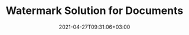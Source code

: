 ---
############################# Static ############################
layout: "product"
date: 2021-04-27T09:31:06+03:00
draft: false

############################# Head ############################
head_title: "Watermark Solution | On Premise APIs and Free App - GroupDocs"
head_description: "Add watermark to PDF, images and documents. Watermarking Solution for Microsoft Office, PDF, OpenDocument, Image File Formats and more."

############################# Header ############################
title: "Watermark Solution for Documents"
description: "Quickly apply & manipulate text and image based watermarks of your documents and images with smart search."

############################# APIs ###############################
apis:
  enable: true

  api:
    # api loop
    - title: "GroupDocs.Watermark High Code APIs Include"
      link: "/watermark/"
      label: "View All High Code APIs"
      api_product:
        # api_product loop
        - link: "/watermark/net/"
          img_alt: "GroupDocs.Watermark for .NET"
          image: "https://www.groupdocs.cloud/templates/groupdocs/images/product-logos/groupdocs-watermark-net.png"
          product: "GroupDocs.Watermark for"
          platform: ".NET"
          content: "Search, add or remove text or image watermarks from multitude of file formats within your .NET applications."

        # api_product loop
        - link: "/watermark/java/"
          img_alt: "GroupDocs.Watermark for Java"
          image: "https://www.groupdocs.cloud/templates/groupdocs/images/product-logos/groupdocs-watermark-java.png"
          product: "GroupDocs.Watermark for"
          platform: "Java"
          content: "On Premise APIs for Java based applications to manipulate watermarks for MS Office, OpenOffice, portable documents, image, drawings and more."

    # api loop
    - title: "GroupDocs.Watermark Low Code APIs Include"
      link: "https://products.groupdocs.cloud/watermark"
      label: "View All Low Code APIs"
      api_product:
        # api_product loop
        - link: "https://products.groupdocs.cloud/watermark/net"
          img_alt: "GroupDocs.Watermark Cloud SDK for .NET"
          image: "https://www.groupdocs.cloud/templates/groupdocscloud/images/sdk/272x272/groupdocs_watermark-for-net.png"
          product: "GroupDocs.Watermark"
          platform: "Cloud SDK for .NET"
          content: "Use watermark REST API with .NET SDK to apply, find, edit and remove watermarks from document formats within .NET applications."

        # api_product loop
        - link: "https://products.groupdocs.cloud/watermark/java"
          img_alt: "GroupDocs.Watermark Cloud SDK for Java"
          image: "https://www.groupdocs.cloud/templates/groupdocscloud/images/sdk/272x272/groupdocs_watermark-for-java.png"
          product: "GroupDocs.Watermark"
          platform: "Cloud SDK for Java"
          content: "Empower your Java applications with flexible watermarks management features using watermark SDK for Java."

    # api loop
    - title: "GroupDocs.Watermark No Code Apps Include"
      link: "https://products.groupdocs.app/watermark"
      label: "View All No Code Apps"
      api_product:
        # api_product loop
        - link: "https://products.groupdocs.app/watermark/total"
          img_alt: "GroupDocs.Watermark Total"
          image: "https://www.aspose.cloud/templates/asposeapp/images/products/logo/aspose_watermark-app.png"
          product: "GroupDocs.Watermark"
          platform: "Total"
          content: "Free online app to add watermarks to Word, PowerPoint, Excel, PDF and 40+ other file formats."

        # api_product loop
        - link: "https://products.groupdocs.app/watermark/docx"
          img_alt: "GroupDocs.Watermark DOCX"
          image: "https://www.aspose.cloud/templates/groupdocsapp/images/products/logo/groupdocs_words-app.png"
          product: "GroupDocs.Watermark"
          platform: "DOCX"
          content: "Add text-based watermarks to Microsoft Word documents online."

        # api_product loop
        - link: "https://products.groupdocs.app/watermark/pdf"
          img_alt: "GroupDocs.Watermark PDF"
          image: "https://www.aspose.cloud/templates/groupdocsapp/images/products/logo/groupdocs_pdf-app.png"
          product: "GroupDocs.Watermark"
          platform: "PDF"
          content: "Online free app providing the capability to watermark PDF documents."

############################# Back to top ###############################
back_to_top:
  enable: true
---